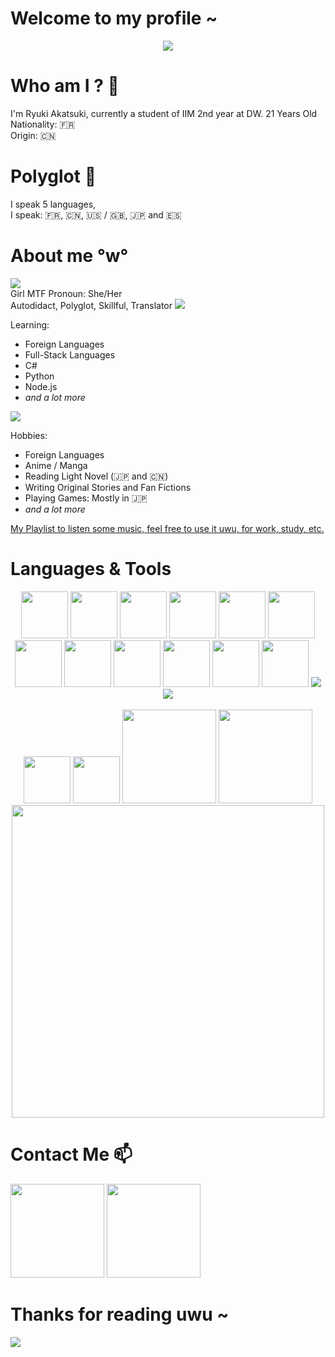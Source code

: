 # Welcome to my profile ~
<div align="center">
<img src="https://tenor.com/view/devil-survivor-gif-18075291.gif" align="center">
</div>

# Who am I ? 🤔

I'm Ryuki Akatsuki, currently a student of IIM 2nd year at DW. 21 Years Old <br>
Nationality: :fr: <br>
Origin: :cn:

# Polyglot :crossed_flags:
I speak 5 languages, <br> I speak: 
:fr:, :cn:, :us: / :uk:, :jp: and :es:

# About me °w°
<img src="https://tenor.com/view/cat-girl-anime-cute-gif-15198771.gif">
<br>
Girl MTF Pronoun: She/Her
<br>
Autodidact, Polyglot, Skillful, Translator

<img src ="https://tenor.com/view/anime-kon-think-thinking-idea-gif-12396059.gif">

Learning:
* Foreign Languages
* Full-Stack Languages
* C#
* Python
* Node.js
* *and a lot more*

<img src="https://tenor.com/view/dragon-woman-anime-drink-drinking-tea-gif-10743290.gif">

Hobbies:
* Foreign Languages
* Anime / Manga
* Reading Light Novel (:jp: and :cn:)
* Writing Original Stories and Fan Fictions
* Playing Games: Mostly in :jp:
* *and a lot more*

<a href="https://www.youtube.com/playlist?list=PLhSLeg1IQYcZea41W-oSMAUd6dZBipYGf">My Playlist to listen some music, feel free to use it uwu, for work, study, etc.</a>

# Languages & Tools 
<p align="center">
<img src="https://upload.wikimedia.org/wikipedia/commons/thumb/9/9a/Visual_Studio_Code_1.35_icon.svg/1200px-Visual_Studio_Code_1.35_icon.svg.png" width="75" height="75">
<img src="https://upload.wikimedia.org/wikipedia/commons/thumb/5/59/Visual_Studio_Icon_2019.svg/1200px-Visual_Studio_Icon_2019.svg.png" width="75" height="75">
<img src="https://dashboard.snapcraft.io/site_media/appmedia/2017/11/PyCharmCore256.png" width="75">
<img src="https://upload.wikimedia.org/wikipedia/commons/thumb/9/9c/IntelliJ_IDEA_Icon.svg/1200px-IntelliJ_IDEA_Icon.svg.png" width="75" height="75">
<img src="https://upload.wikimedia.org/wikipedia/commons/3/39/Vegas_Pro_15.0.png" width="75">
<img src="https://icones.pro/wp-content/uploads/2021/07/logo-photoshop-original.png" width="75">
<img src="https://atformation.fr/wp-content/uploads/2021/07/adobe_illustrator_logo_icon_170615-1.png" width="75">
<img src="https://play-lh.googleusercontent.com/kaox1VteLsWAuNxPxhm8t4llaoyFhxzDjo9g4Hdf92bKdT_Sn6Yrdku6rApuc5ktirw" width="75">
<img src="https://upload.wikimedia.org/wikipedia/commons/thumb/c/cb/Adobe_After_Effects_CC_icon.svg/1200px-Adobe_After_Effects_CC_icon.svg.png" width="75" height="75">
<img src="https://pic.clubic.com/v1/images/1506328/raw" width="75">
<img src="https://unity3d.com/profiles/unity3d/themes/unity/images/pages/branding_trademarks/unity-tab-square-black.png" width="75">
<img src="https://cdn.worldvectorlogo.com/logos/eclipse-11.svg" width="75">
<img src="https://assets-global.website-files.com/5efc0159f9a97ba05a8b2902/5f1a93832667035c3755880e_rpg-maker-vx-ace-logo-en.png">
<img src="https://cdn.akamai.steamstatic.com/steam/apps/292230/header.jpg?t=1591720983">
<br>
<br>
<img src="https://upload.wikimedia.org/wikipedia/commons/thumb/c/c3/Python-logo-notext.svg/768px-Python-logo-notext.svg.png" width="75" height="75">
<img src="https://upload.wikimedia.org/wikipedia/fr/thumb/2/2e/Java_Logo.svg/1200px-Java_Logo.svg.png" width="75px">
<img src="https://upload.wikimedia.org/wikipedia/commons/thumb/2/27/PHP-logo.svg/320px-PHP-logo.svg.png" width="150px">
<img src="https://download.logo.wine/logo/MySQL/MySQL-Logo.wine.png" width="150">
<img src="https://www.freepnglogos.com/uploads/html5-logo-png/html5-logo-devextreme-multi-purpose-controls-html-javascript-3.png" width="500">

</p>

# Contact Me :mailbox:

<a href="https://twitter.com/RyukiAkatsuki"><img src="https://upload.wikimedia.org/wikipedia/fr/thumb/c/c8/Twitter_Bird.svg/1200px-Twitter_Bird.svg.png" width="150"></a>
<a href="https://www.twitch.tv/ryukiakatsuki"><img src="https://upload.wikimedia.org/wikipedia/commons/thumb/d/d3/Twitch_Glitch_Logo_Purple.svg/878px-Twitch_Glitch_Logo_Purple.svg.png" width="150"></a>

# Thanks for reading uwu ~

<img src="https://tenor.com/view/dance-blush-happy-smiling-anime-gif-16690901.gif">

<!--
**RyukiAkatsuki/RyukiAkatsuki** is a ✨ _special_ ✨ repository because its `README.md` (this file) appears on your GitHub profile.

Here are some ideas to get you started:

- 🔭 I’m currently working on ...
- 🌱 I’m currently learning ...
- 👯 I’m looking to collaborate on ...
- 🤔 I’m looking for help with ...
- 💬 Ask me about ...
- 📫 How to reach me: ...
- 😄 Pronouns: ...
- ⚡ Fun fact: ...
-->
